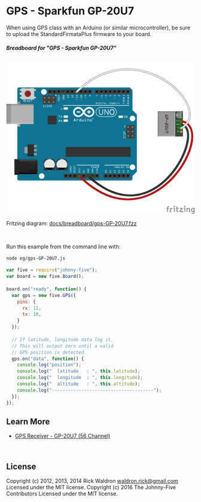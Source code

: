 <!--remove-start-->

# GPS - Sparkfun GP-20U7

<!--remove-end-->


When using GPS class with an Arduino (or similar microcontroller), be sure to upload the StandardFirmataPlus firmware to your board.





##### Breadboard for "GPS - Sparkfun GP-20U7"



![docs/breadboard/gps-GP-20U7.png](breadboard/gps-GP-20U7.png)<br>

Fritzing diagram: [docs/breadboard/gps-GP-20U7.fzz](breadboard/gps-GP-20U7.fzz)

&nbsp;




Run this example from the command line with:
```bash
node eg/gps-GP-20U7.js
```


```javascript
var five = require("johnny-five");
var board = new five.Board();

board.on("ready", function() {
  var gps = new five.GPS({
    pins: {
      rx: 11,
      tx: 10,
    }
  });

  // If latitude, longitude data log it.
  // This will output zero until a valid
  // GPS position is detected.
  gps.on("data", function() {
    console.log("position");
    console.log("  latitude   : ", this.latitude);
    console.log("  longitude  : ", this.longitude);
    console.log("  altitude   : ", this.altitude);
    console.log("--------------------------------------");
  });
});

```









## Learn More

- [GPS Receiver - GP-20U7 (56 Channel)](https://www.sparkfun.com/products/13740)

&nbsp;

<!--remove-start-->

## License
Copyright (c) 2012, 2013, 2014 Rick Waldron <waldron.rick@gmail.com>
Licensed under the MIT license.
Copyright (c) 2016 The Johnny-Five Contributors
Licensed under the MIT license.

<!--remove-end-->
